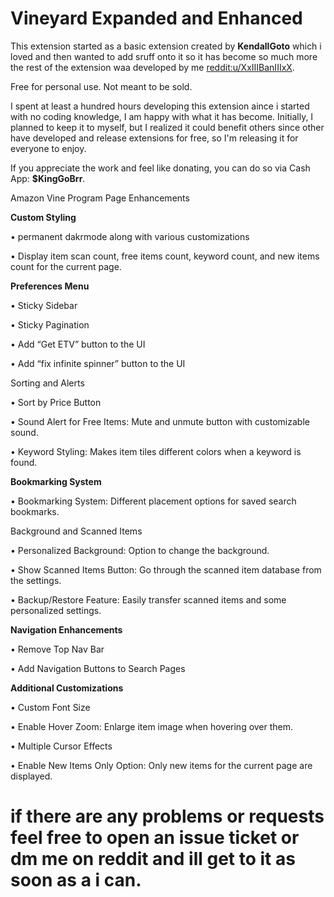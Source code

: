 # Vineyard Expanded and Enhanced 

This extension started as a basic extension created by **KendallGoto** which i loved and then wanted to add sruff onto it so it has become so much more the rest of the extension waa developed by me [reddit:u/XxIIIBanIIIxX](https://www.reddit.com/user/XxIIIBanIIIxX).

Free for personal use. Not meant to be sold.

I spent at least a hundred hours developing this extension aince i started with no coding knowledge, I am happy with what it has become. Initially, I planned to keep it to myself, but I realized it could benefit others since other have developed and release extensions for free, so I'm releasing it for everyone to enjoy.

If you appreciate the work and feel like donating, you can do so via Cash App: **$KingGoBrr**.

Amazon Vine Program Page Enhancements

**Custom Styling**

• permanent dakrmode along with various customizations 

• Display item scan count, free items count, keyword count, and new items count for the current page.

**Preferences Menu**

• Sticky Sidebar

• Sticky Pagination

• Add “Get ETV” button to the UI

• Add “fix infinite spinner” button to the UI

Sorting and Alerts

• Sort by Price Button

• Sound Alert for Free Items: Mute and unmute button with customizable sound.

• Keyword Styling: Makes item tiles different colors when a keyword is found.

**Bookmarking System**

• Bookmarking System: Different placement options for saved search bookmarks.

Background and Scanned Items

• Personalized Background: Option to change the background.

• Show Scanned Items Button: Go through the scanned item database from the settings.

• Backup/Restore Feature: Easily transfer scanned items and some personalized settings.

**Navigation Enhancements**

• Remove Top Nav Bar

• Add Navigation Buttons to Search Pages

**Additional Customizations**

• Custom Font Size

• Enable Hover Zoom: Enlarge item image when hovering over them.

• Multiple Cursor Effects

• Enable New Items Only Option: Only new items for the current page are displayed.

# if there are any problems or requests  feel free to open an issue ticket or dm me on reddit and ill get to it as soon as a i can.
